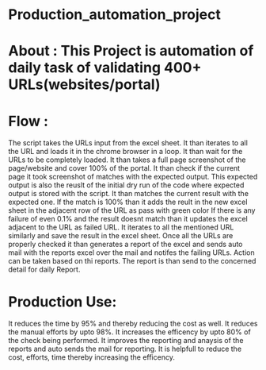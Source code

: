 # Production_automation_project

# About : This Project is automation of daily task of validating 400+ URLs(websites/portal)

# Flow :
The script takes the URLs input from the excel sheet.
It than iterates to all the URL and loads it in the chrome browser in a loop.
It than wait for the URLs to be completely loaded.
It than takes a full page screenshot of the page/website and cover 100% of the portal.
It than check if the current page it took screenshot of matches with the expected output.
This expected output is also the reuslt of the initial dry run of the code where expected output is stored with the script.
It than matches the current result with the expected one.
If the match is 100% than it adds the reult in the new excel sheet in the adjacent row of the URL as pass with green color
If there is any failure of even 0.1% and the result doesnt match than it updates the excel adjacent to the URL as failed URL.
It iterates to all the mentioned URL similarly and save the result in the excel sheet.
Once all the URLs are properly checked it than generates a report of the excel and sends auto mail with the reports excel over the mail and notifes the failing URLs.
Action can be taken based on thi reports.
The report is than send to the concerned detail for daily Report.

# Production Use:
It reduces the time by 95% and thereby reducing the cost as well.
It reduces the manual efforts by upto 98%.
It increases the efficency by upto 80% of the check being performed.
It improves the reporting and anaysis of the reports and auto sends the mail for reporting.
It is helpfull to reduce the cost, efforts, time thereby increasing the efficency.
